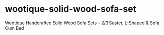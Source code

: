 # wootique-solid-wood-sofa-set
Wootique Handcrafted Solid Wood Sofa Sets – 2/3 Seater, L-Shaped &amp; Sofa Cum Bed
